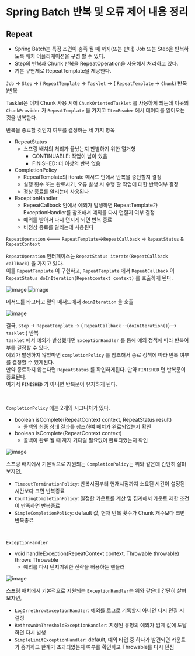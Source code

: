# Spring Batch 반복 및 오류 제어 내용 정리

## Repeat

* Spring Batch는 특정 조건이 충족 될 때 까지(또는 반대) Job 또는 Step을 반복하도록 배치 어플리케이션을 구성 할 수 있다.
* Step의 반복과 Chunk 반복을 RepeatOperation을 사용해서 처리하고 있다.
* 기본 구현체로 RepeatTemplate을 제공한다.

``Job`` -> ``Step`` -> ( ``RepeatTemplate`` -> ``Tasklet`` -> ( ``RepeatTemplate`` -> ``Chunk``) 반복  )반복  

Tasklet은 이제 Chunk 사용 시에 ``ChunkOrientedTasklet`` 를 사용하게 되는데 이곳의 ``ChunkProvider`` 가 ``RepeatTemplate`` 을 가지고 ``ItemReader`` 에서 데이터를 읽어오는 것을 반복한다.  

반복을 종료할 것인지 여부를 결정하는 세 가지 항목  

* RepeatStatus
  * 스프링 배치의 처리가 끝났는지 판별하기 위한 열거형
    * CONTINUABLE: 작업이 남아 있음
    * FINISHED: 더 이상의 반복 없음
* CompletionPolicy
  * RepeatTemplate의 iterate 메서드 안에서 반복을 중단할지 결정
  * 실행 횟수 또는 완료시기, 오류 발생 시 수행 할 작업에 대한 반복여부 결정
  * 정상 종료를 알리는데 사용된다
* ExceptionHandler
  * RepeatCallback 안에서 예외가 발생하면 RepeatTemplate가 ExceptionHandler를 참조해서 예외를 다시 던질지 여부 결정
  * 예외를 받아서 다시 던지게 되면 반복 종료
  * 비정상 종료를 알리는데 사용된다

``RepeatOperation`` <--- ``RepeatTemplate``->``RepeatCallback`` -> ``RepeatStatus`` & ``RepeatContext``  

``RepeatOperation`` 인터페이스는 ``RepeatStatus iterate(RepeatCallback callback)`` 을 가지고 있다.  
이를 ``RepeatTemplate`` 이 구현하고, ``RepeatTemplate`` 에서 ``RepeatCallback`` 이 
 ``RepeatStatus doInIteration(Repeatcontext context)`` 를 호출하게 된다.  

![image](https://user-images.githubusercontent.com/45073750/187495341-ff538615-cec3-4f74-8d42-bf4a7305c9f3.png)
![image](https://user-images.githubusercontent.com/45073750/187495376-9887ceac-2765-43de-ad8b-83461e8b9ffa.png)  

메서드를 타고타고 밑의 메서드에서 ``doinIteration`` 을 호출 

![image](https://user-images.githubusercontent.com/45073750/187495415-3528775f-0fc2-4068-9bba-467f848552eb.png)

결국, ``Step`` -> ``RepeatTemplate`` -> ( ``RepeatCallback`` --(``doInIteration()``)--> ``tasklet`` ) 반복  
``tasklet`` 에서 예외가 발생했다면 ``ExceptionHandler`` 를 통해 예외 정책에 따라 반복여부를 결정할 수 있다.  
예외가 발생하지 않았따면 ``completionPolicy`` 를 참조해서 종료 정책에 따라 반복 여부를 결정할 수 있게된다.  
만약 종료하지 않는다면 ``RepeatStatus`` 를 확인하게된다. 만약 ``FINISHED`` 면 반복문이 종료된다.  
여기서 ``FINISHED`` 가 아니면 반복문이 유지하게 된다.  

<br/>

``CompletionPolicy`` 에는 2개의 시그니처가 있다.  

* boolean isComplete(RepeatContext context, RepeatStatus result)
  * 콜백의 최종 상태 결과를 참조하여 배치가 완료되었는지 확인
* boolean isComplete(RepeatContext context)
  * 콜백이 완료 될 때 까지 기다릴 필요없이 완료되었는지 확인

![image](https://user-images.githubusercontent.com/45073750/187497156-7196e412-cb88-4f48-a7f2-96656e75cab8.png)

스프링 배치에서 기본적으로 지원되는 ``CompletionPolicy``는 위와 같은데  간단히 살펴보자면,  

* ``TimeoutTerminationPolicy``: 반복시점부터 현재시점까지 소요된 시간이 설정된 시간보다 크면 반복종료
* ``CountingCompletionPolicy``: 일정한 카운트를 계산 및 집계해서 카운트 제한 조건이 만족하면 반복종료
* ``SimpleCompletionPolicy``: default 값, 현재 반복 횟수가 Chunk 개수보다 크면 반복종료

<br/>

``ExceptionHandler``  

* void handleException(RepeatContext context, Throwable throwable) throws Throwable
  * 예외를 다시 던지기위한 전략을 허용하는 핸들러

![image](https://user-images.githubusercontent.com/45073750/187498428-0debf4f2-810e-4983-8c76-7ca76a7f399a.png)

스프링 배치에서 기본적으로 지원되는 ``ExceptionHandler``는 위와 같은데  간단히 살펴보자면,  

* ``LogOrrethrowExceptionHandler``: 예외를 로그로 기록할지 아니면 다시 던질 지 결정
* ``RethrownOnThresholdExceptionHandler``: 지정된 유형의 예외가 임계 값에 도달하면 다시 발생
* ``SimpleLimitExceptionHandler``: default, 예외 타입 중 하나가 발견되면 카운트가 증가하고 한계가 초과되었는지 여부를 확인하고 Throwable를 다시 던짐

